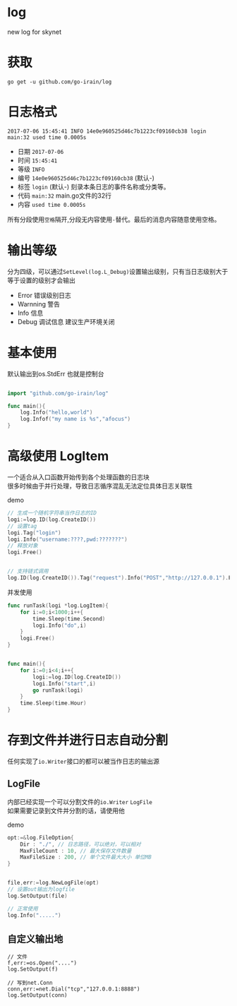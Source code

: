 # log
new log for skynet


# 获取

`go get -u github.com/go-irain/log`


# 日志格式

`2017-07-06 15:45:41 INFO 14e0e960525d46c7b1223cf09160cb38 login main:32 used time 0.0005s`

* 日期 `2017-07-06`
* 时间 `15:45:41`
* 等级 `INFO`
* 编号 `14e0e960525d46c7b1223cf09160cb38` (默认-)
* 标签 `login` (默认-) 刻录本条日志的事件名称或分类等。
* 代码 `main:32` main.go文件的32行
* 内容 `used time 0.0005s`

所有分段使用`空格`隔开,分段无内容使用`-`替代。最后的消息内容随意使用空格。


# 输出等级

分为四级，可以通过`SetLevel(log.L_Debug)`设置输出级别，只有当日志级别大于等于设置的级别才会输出

* Error 错误级别日志
* Warnning 警告
* Info 信息
* Debug 调试信息 建议生产环境关闭

# 基本使用

默认输出到os.StdErr 也就是控制台
```go

import "github.com/go-irain/log"

func main(){
    log.Info("hello,world")
    log.Infof("my name is %s","afocus")
}

```



# 高级使用 LogItem
一个适合从入口函数开始传到各个处理函数的日志块  
很多时候由于并行处理，导致日志循序混乱无法定位具体日志关联性

demo
```go
// 生成一个随机字符串当作日志的ID
logi:=log.ID(log.CreateID())
// 设置tag
logi.Tag("login")
logi.Info("username:????,pwd:???????")
// 释放对象
logi.Free()


// 支持链式调用
log.ID(log.CreateID()).Tag("request").Info("POST","http://127.0.0.1").Free()
```

并发使用
```go
func runTask(logi *log.LogItem){
    for i:=0;i<1000;i++{
        time.Sleep(time.Second)
        logi.Info("do",i)
    }
    logi.Free()
}


func main(){
    for i:=0;i<4;i++{
        logi:=log.ID(log.CreateID())
        logi.Info("start",i)
        go runTask(logi)
    }
    time.Sleep(time.Hour)
}

```


# 存到文件并进行日志自动分割

任何实现了`io.Writer`接口的都可以被当作日志的输出源  


## LogFile
内部已经实现一个可以分割文件的`io.Writer` `LogFile`  
如果需要记录到文件并分割的话，请使用他

demo
```go
opt:=&log.FileOption{
    Dir : "./", // 日志路径，可以绝对，可以相对
    MaxFileCount : 10, // 最大保存文件数量
    MaxFileSize : 200, // 单个文件最大大小 单位MB
}


file,err:=log.NewLogFile(opt)
// 设置out输出为logfile
log.SetOutput(file)

// 正常使用
log.Info(".....")
```

## 自定义输出地

```
// 文件
f,err:=os.Open("....")
log.SetOutput(f)

// 写到net.Conn
conn,err:=net.Dial("tcp","127.0.0.1:8888")
log.SetOutput(conn)
```


